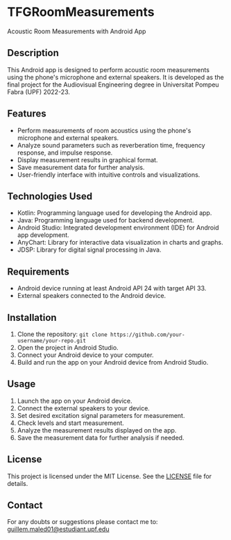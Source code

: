 # TFGRoomMeasurements

Acoustic Room Measurements with Android App

## Description

This Android app is designed to perform acoustic room measurements using the phone's microphone and external speakers. It is developed as the final project for the Audiovisual Engineering degree in Universitat Pompeu Fabra (UPF) 2022-23.

## Features

- Perform measurements of room acoustics using the phone's microphone and external speakers.
- Analyze sound parameters such as reverberation time, frequency response, and impulse response.
- Display measurement results in graphical format.
- Save measurement data for further analysis.
- User-friendly interface with intuitive controls and visualizations.

## Technologies Used

- Kotlin: Programming language used for developing the Android app.
- Java: Programming language used for backend development.
- Android Studio: Integrated development environment (IDE) for Android app development.
- AnyChart: Library for interactive data visualization in charts and graphs.
- JDSP: Library for digital signal processing in Java.

## Requirements

- Android device running at least Android API 24 with target API 33.
- External speakers connected to the Android device.

## Installation

1. Clone the repository: `git clone https://github.com/your-username/your-repo.git`
2. Open the project in Android Studio.
3. Connect your Android device to your computer.
4. Build and run the app on your Android device from Android Studio.

## Usage

1. Launch the app on your Android device.
2. Connect the external speakers to your device.
3. Set desired excitation signal parameters for measurement.
4. Check levels and start measurement.
5. Analyze the measurement results displayed on the app.
6. Save the measurement data for further analysis if needed.


## License

This project is licensed under the MIT License. See the [LICENSE](LICENSE) file for details.

## Contact

For any doubts or suggestions please contact me to: guillem.maled01@estudiant.upf.edu
